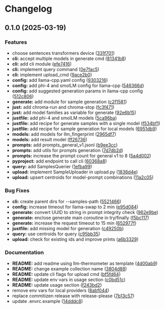 # Changelog

## 0.1.0 (2025-03-19)


### Features

* choose sentences transformers device ([331f701](https://github.com/S1M0N38/llm-fingerprint/commit/331f701d83c27a538b0d8c3cddad7f4e912dbe6c))
* **cli:** accept multiple models in generate cmd ([81341b8](https://github.com/S1M0N38/llm-fingerprint/commit/81341b8d4a5edc403f59baa99dc840c89e2d3b4d))
* **cli:** add cli module ([efe7416](https://github.com/S1M0N38/llm-fingerprint/commit/efe74169d6a054b914a91cf6eee0114cfe27f527))
* **cli:** implement query command ([0e7fac5](https://github.com/S1M0N38/llm-fingerprint/commit/0e7fac5b3ea4cffa2b6db191a1ebf7b5902ad437))
* **cli:** implement upload_cmd ([9ace2b0](https://github.com/S1M0N38/llm-fingerprint/commit/9ace2b0b57d7b48f1d999d0579e9e01dba329794))
* **config:** add llama-cpp.yaml config ([9303216](https://github.com/S1M0N38/llm-fingerprint/commit/930321691c1688cddc084e89d334574075389193))
* **config:** add phi-4 and smolLM config for llama-cpp ([546366d](https://github.com/S1M0N38/llm-fingerprint/commit/546366dcb48d5a58ffed650953c4bb70b8a4d0a6))
* **config:** add suggested generation params in llama-cpp config ([512c806](https://github.com/S1M0N38/llm-fingerprint/commit/512c8065cf3abce4e3e089b876b9188b3b7c76d1))
* **generate:** add module for sample generation ([c2f1581](https://github.com/S1M0N38/llm-fingerprint/commit/c2f15818d965387a1dec6d9777fcf6a224816de8))
* **just:** add chroma-run and chroma-stop ([fc3f471](https://github.com/S1M0N38/llm-fingerprint/commit/fc3f4717c0cc192295c4075618348b0686bb6748))
* **just:** add model families as variable for generate ([92e6b15](https://github.com/S1M0N38/llm-fingerprint/commit/92e6b155ef8b18a1ddd0fd7fdc9602f8495d3820))
* **justfile:** add phi-4 and smolLM models ([5ca96ba](https://github.com/S1M0N38/llm-fingerprint/commit/5ca96ba47e2ce7add1977ad5645740284e62814f))
* **justfile:** add recipe for generate samples with a single model ([f534bf1](https://github.com/S1M0N38/llm-fingerprint/commit/f534bf158fd43c6d78298374800d0ffd677ca7d6))
* **justfile:** add recipe for sample generation for local models ([6951db9](https://github.com/S1M0N38/llm-fingerprint/commit/6951db9e190d4da007466d01df8d8e02ba61d94c))
* **models:** add models for llm_fingerprint ([2965df7](https://github.com/S1M0N38/llm-fingerprint/commit/2965df7148db60853d7ed0376525915387bcc409))
* **models:** add result model ([ff26736](https://github.com/S1M0N38/llm-fingerprint/commit/ff267367d4e25da7227285f4bebeec515ad57f41))
* **prompts:** add prompts_general_v1.jsonl ([b9ee3cc](https://github.com/S1M0N38/llm-fingerprint/commit/b9ee3cca959498de983540e93a0916b5825605d9))
* **prompts:** add utils for prompts generation ([7d7db2d](https://github.com/S1M0N38/llm-fingerprint/commit/7d7db2d80fe1e16b8abdd6f3e3a1dbe5b790dd77))
* **prompts:** increase the prompt count for general v1 to 8 ([5a4d002](https://github.com/S1M0N38/llm-fingerprint/commit/5a4d0020679f7386dcbe47e78abaa3560138b996))
* **pyproject:** add endpoint to call cli ([60368a8](https://github.com/S1M0N38/llm-fingerprint/commit/60368a88118594eff6e481b7a14b17db3e5db054))
* **query:** add SamplesQuerier ([1efba99](https://github.com/S1M0N38/llm-fingerprint/commit/1efba99c161424143a1cfa3233458b2d44605a66))
* **upload:** implement SampleUploader in upload.py ([1836d4e](https://github.com/S1M0N38/llm-fingerprint/commit/1836d4ecf5972f3eb430b4ca956da3d88374f065))
* **upload:** upsert centroids for model-prompt combinations ([11a2c05](https://github.com/S1M0N38/llm-fingerprint/commit/11a2c059c19518136c0f04a7060714f969283a90))


### Bug Fixes

* **cli:** create parent dirs for --samples-path ([5521466](https://github.com/S1M0N38/llm-fingerprint/commit/55214666dc0132bafaba867945c18319c1fd2677))
* **config:** increase timeout for llama-swap to 2 min ([e95d084](https://github.com/S1M0N38/llm-fingerprint/commit/e95d0846aa70c216d932d94a96bd0f4ddb3b0627))
* **generate:** convert UUID to string in prompt integrity check ([962e9be](https://github.com/S1M0N38/llm-fingerprint/commit/962e9beab6ea19b745a548046c179d3082a0fd57))
* **generate:** enclose generate main coroutine in try/finally ([f5bc117](https://github.com/S1M0N38/llm-fingerprint/commit/f5bc117d5159b750fb7b63b332d3234cff933bc4))
* **generate:** increase the request timeout to 15 min ([652977f](https://github.com/S1M0N38/llm-fingerprint/commit/652977f4ac52e85a7a919cd62b6390a0e5b916ef))
* **justfile:** add missing model for generation ([c49250b](https://github.com/S1M0N38/llm-fingerprint/commit/c49250b9ce7fb0ae8b0faf9a14864fd808b6a2cd))
* **query:** use centroids for query ([c95bb35](https://github.com/S1M0N38/llm-fingerprint/commit/c95bb35b1d31f5d0cabfafdd77c6c5310b9afab8))
* **upload:** check for existing ids and improve prints ([a6b3329](https://github.com/S1M0N38/llm-fingerprint/commit/a6b3329cddde8dc119210afb8ff85934789a2e5d))


### Documentation

* **README:** add readme using llm-thermometer as template ([4d00ab9](https://github.com/S1M0N38/llm-fingerprint/commit/4d00ab992f304a7d67b71b48f1c6f2e930a40cb3))
* **README:** change example collection name ([3804d88](https://github.com/S1M0N38/llm-fingerprint/commit/3804d889025c01084a7a2cee5d79e01d45e6e35b))
* **README:** update cli flags for upload cmd ([bf5fd64](https://github.com/S1M0N38/llm-fingerprint/commit/bf5fd64b257488bb055b174cc6221af2fb8ed287))
* **README:** update env vars in usage section ([c0bd51c](https://github.com/S1M0N38/llm-fingerprint/commit/c0bd51c1709473e886f2d85acac5f2c3976a6c4b))
* **README:** update usage section ([f243bd2](https://github.com/S1M0N38/llm-fingerprint/commit/f243bd21b0c2721e75857002d8d1f69f6c5ea64a))
* remove env vars for local providers ([8abf044](https://github.com/S1M0N38/llm-fingerprint/commit/8abf044f319c2de9b99faf6077caea9337985cc6))
* replace commitizen release with release-please ([7b13c57](https://github.com/S1M0N38/llm-fingerprint/commit/7b13c57bc923b6c1d2da00cb733f767c1abec1ff))
* update .envrc.example ([14dddc8](https://github.com/S1M0N38/llm-fingerprint/commit/14dddc83b5dce7fa01d34c6dd1dae6e71f9eb9d1))
